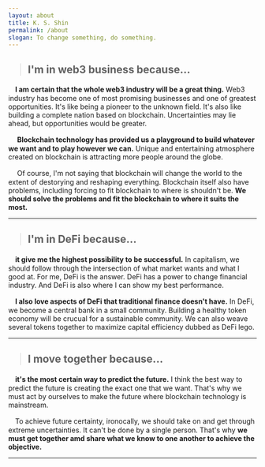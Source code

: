 ```yaml
---
layout: about
title: K. S. Shin
permalink: /about
slogan: To change something, do something.
---
```


> ## **I'm in web3 business because...**

　**I am certain that the whole web3 industry will be a great thing.** Web3 industry has become one of most promising businesses and one of greatest opportunities. It's like being a pioneer to the unknown field. It's also like building a complete nation based on blockchain. Uncertainties may lie ahead, but opportunities would be greater.

　 **Blockchain technology has provided us a playground to build whatever we want and to play however we can.** Unique and entertaining atmosphere created on blockchain is attracting more people around the globe.

　 Of course, I'm not saying that blockchain will change the world to the extent of destorying and reshaping everything. Blockchain itself also have problems, including forcing to fit blockchain to where is shouldn't be. **We should solve the problems and fit the blockchain to where it suits the most.**

* * *

> ## **I'm in DeFi because...**

　**it give me the highest possibility to be successful.** In capitalism, we should follow through the intersection of what market wants and what I good at. For me, DeFi is the answer. DeFi has a power to change financial industry. And DeFi is also where I can show my best performance.

　**I also love aspects of DeFi that traditional finance doesn't have.** In DeFi, we become a central bank in a small community. Building a healthy token economy will be crucual for a sustainable community. We can also weave several tokens together to maximize capital efficiency dubbed as DeFi lego.

* * *

> ## **I move together because...**

　**it's the most certain way to predict the future.** I think the best way to predict the future is creating the exact one that we want. That's why we must act by ourselves to make the future where blockchain technology is mainstream.

　To achieve future certainty, ironocally, we should take on and get through extreme uncertainties. It can't be done by a single person. That's why **we must get together amd share what we know to one another to achieve the objective.**

* * *